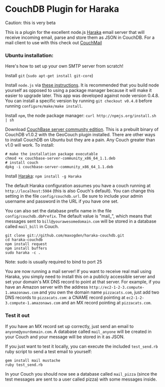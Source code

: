 # CouchDB Plugin for Haraka

Caution: this is very beta

This is a plugin for the excellent node.js [Haraka](https://github.com/baudehlo/Haraka) email server that will receive incoming email, parse and store them as JSON in CouchDB. For a mail client to use with this check out [CouchMail](https://github.com/maxogden/couchmail)

### Ubuntu installation:

Here's how to set up your own SMTP server from scratch!

Install `git` (`sudo apt-get install git-core`)

Install `node.js` via [these instructions](https://github.com/joyent/node/wiki/Installation). It is recommended that you build node yourself as opposed to using a package manager because it will make it easier to upgrade later. This app was developed against node version 0.4.8. You can install a specific version by running `git checkout v0.4.8` before running `configure/make/make install`.

Install `npm`, the node package manager: `curl http://npmjs.org/install.sh | sh`
  
Download [CouchBase server community edition](http://info.couchbase.com/couchbaseCEdownload.html). This is a prebuilt binary of CouchDB v1.0.2 with the GeoCouch plugin installed. There are other ways to install CouchDB on Ubuntu but they are a pain. Any Couch greater than v1.0 will work. To install:

    # make the installation package executable
    chmod +x couchbase-server-community_x86_64_1.1.deb
    # install couch
    dpkg -i couchbase-server-community_x86_64_1.1.deb

Install [Haraka](https://github.com/baudehlo/Haraka): `npm install -g Haraka`

The default Haraka configuration assumes you have a couch running at `http://localhost:5984` (this is also Couch's default). You can change this setting in the file `config/couchdb.url`. Be sure to include your admin username and password in the URL if you have one set.

You can also set the database prefix name in the file `config/couchdb.dbPrefix`. The default value is "mail_", which means that messages sent to `bill@yourawesomedomain.com` will be stored in a database called `mail_bill` in Couch.

    git clone git://github.com/maxogden/haraka-couchdb.git
    cd haraka-couchdb
    npm install request
    npm install buffers
    sudo haraka -c .

Note: sudo is usually required to bind to port 25

You are now running a mail server! If you want to receive real mail using Haraka, you simply need to install this on a publicly accessible server and set your domain's MX DNS record to point at that server. For example, if you have an Amazon server with the address `http://ec2-1-2-3.compute-1.amazonaws.com` and you own the domain name `pizzacats.com`, just add two DNS records to `pizzacats.com`: a CNAME record pointing at `ec2-1-2-3.compute-1.amazonaws.com` and an MX record pointing at `pizzacats.com`.

### Test it out

If you have an MX record set up correctly, just send an email to `anyone@yourdomain.com`. A database called `mail_anyone` will be created in your Couch and your message will be stored in it as JSON.

If you just want to test it locally, you can execute the included `test_send.rb` ruby script to send a test email to yourself:

    gem install mail mustache
    ruby test_send.rb
    
In your Couch you should now see a database called `mail_pizza` (since the test messages are sent to a user called pizza) with some messages inside.